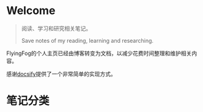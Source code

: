 # Welcome

> 阅读、学习和研究相关笔记。
>
> Save notes of my reading, learning and researching.

FlyingFog的个人主页已经由博客转变为文档，以减少花费时间整理和维护相关内容。

感谢[docsify]()提供了一个非常简单的实现方式。

# 笔记分类
